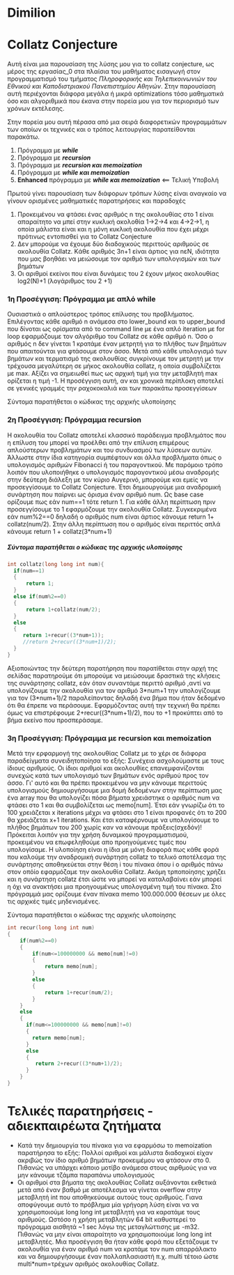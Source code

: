 # Dimilion
<h1> Collatz Conjecture</h1>
<p>Αυτή είναι μια παρουσίαση της λύσης μου για το collatz conjecture, ως μέρος της εργασίας_0 στα πλαίσια του μαθήματος εισαγωγή στον προγραμματισμό του τμήματος <i>Πληροφορικής και Τηλεπικοινωνιών του 
  Εθνικού και Καποδιστριακού Πανεπιστημίου Αθηνών</i>. Στην παρουσίαση αυτή περιέχονται διάφορα μεγάλα ή μικρά optimizations τόσο μαθηματικά όσο και αλγοριθμικά που έκανα στην πορεία μου για τον περιορισμό των χρόνων εκτέλεσης.</p>

<p>Στην πορεία μου αυτή πέρασα από μια σειρά διαφορετικών προγραμμάτων των οποίων οι τεχνικές και ο τρόπος λειτουργίας παρατείθονται παρακάτω.
 <ol>
   <li> Πρόγραμμα με <i><b>while</b></i></li>
   <li> Πρόγραμμα με <i><b>recursion</b></i></li>
   <li> Πρόγραμμα με <i><b>recursion και memoization</b></i></li>
   <li> Πρόγραμμα με <i><b>while και memoization</b></i></li>
   <li> <b>Enhanced</b> πρόγραμμα με <i><b>while και memoization</b></i> <== Τελική Υποβολή</li>

 </ol>
 <p>Πρωτoύ γίνει παρουσίαση των διάφορων τρόπων λύσης είναι αναγκαίο να γίνουν ορισμένες μαθηματικές παρατηρήσεις και παραδοχές</p>
  <ol>
    <li>Προκειμένου να φτάσει ένας αριθμός n της ακολουθίας στο 1 είναι απαραίτητο να μπεί στην κυκλική ακολοθία 1->2->4 και 4->2->1, η οποία μάλιστα είναι και η μόνη κυκλική ακολουθία που έχει μέχρι
    πρότινως εντοπισθεί για το Collatz Conjecture</li>
    <li>Δεν μπορούμε να έχουμε δύο διαδοχικούς περιττούς αριθμούς σε ακολουθία Collatz. Kάθε αριθμός 3n+1 είναι άρτιος για nεN, ιδιότητα που μας βοηθάει να μειώσουμε τον αριθμό των υπολογισμών και των βημάτων</li>
    <li>Οι αριθμοί εκείνοι που είναι δυνάμεις του 2 έχουν μήκος ακολουθίας log2(N)+1 (λογάριθμος του 2 +1)</li>
  </ol>

 <h3>1η Προσέγγιση: Πρόγραμμα με απλό while</h3>

 <p>Ουσιαστικά ο απλούστερος τρόπος επίλυσης του προβλήματος. Επιλέγοντας κάθε αριθμό n ανάμεσα στο lower_bound και το upper_bound που δίνοται ως ορίσματα από το command line με ένα απλό iteration με 
 for loop εφαρμόζουμε τον αλγόριθμο του Collatz σε κάθε αριθμό n. Όσο ο αριθμός n δεν γίνεται 1 κρατάμε έναν μετρητή για το πλήθος των βημάτων που απαιτούνται για φτάσουμε στον άσσο. Μετά από κάθε υπολογισμό
 των βημάτων και τερματισμό της ακολουθίας συγκρίνουμε τον μετρητή με την τρέχουσα μεγαλύτερη σε μήκος ακολουθία collatz, η οποία συμβολίζεται με max. Αξίζει να σημειωθεί πως ως αρχική τιμή για την μεταβλητή
 max ορίζεται η τιμή -1. Η προσέγγιση αυτή, αν και χρονικά περίπλοκη αποτελεί σε γενικές γραμμές την ραχοκοκαλιά και των παρακάτω προσεγγίσεων</p>

 <p>Σύντομα παρατήθεται ο κώδικας της αρχικής υλοποίησης</p>

 <h3>2η Προσέγγιση: Πρόγραμμα recursion</h3>

 <p>Η ακολουθία του Collatz αποτελεί κλασσικό παράδειγμα προβλημάτος που η επίλυση του μπορεί να προέλθει από την επίλυση επιμέρους απλούστερων προβλημάτων και του συνδυασμού των λύσεων αυτών. Άλλωστε στην ίδια
 κατηγορία συμπέφτουν και άλλα προβλήματα όπως ο υπολογισμός αριθμών Fibonacci ή του παραγοντικού. Με παρόμοιο τρόπο λοιπόν που υλοποιήθηκε ο υπολογισμός παραγοντικού μέσω αναδρομής στην δεύτερη διάλεξη με 
 τον κύριο Αυγερινό, μπορούμε και εμείς να προσεγγίσουμε το Collatz Conjecture. Έτσι δημιουργούμε μια αναδρομική συνάρτηση που παίρνει ως όρισμα έναν αριθμό num. Ως base case ορίζουμε πως εάν num==1 τότε
 return 1. Για κάθε άλλη περίπτωση πριν προσεγγίσουμε το 1 εφαρμόζουμε την ακολουθία Collatz. Συγκεκριμένα εάν num%2==0 δηλαδή ο αριθμός num είναι άρτιος κάνουμε return 1+ collatz(num/2). Στην άλλη περίπτωση που
 ο αριθμός είναι περιττός απλά κάνουμε return 1 + collatz(3*num+1)</p>

<h5>Σύντομα παρατήθεται ο κώδικας της αρχικής υλοποίησης</h5>

  ```c
int collatz(long long int num){
    if(num==1)
    {
        return 1;
    }
    else if(num%2==0)
    {
        return 1+collatz(num/2);
    }
    else
    {
       return 1+recur((3*num+1));
       //return 2+recur((3*num+1)/2);
    }
  }
```
<p>Αξιοποιώντας την δεύτερη παρατήρηση που παρατίθεται στην αρχή της σελίδας παρατηρούμε ότι μπορούμε να μειώσουμε δραστικά της κλήσεις της συνάρτησης collatz, εάν όταν συναντάμε περιττό αριθμό ,αντί να υπολογίζουμε
την ακολουθία για τον αριθμό 3*num+1 την υπολογίζουμε για τον (3*num+1)/2 παραλείποντας δηλαδή ένα βήμα που ήταν δεδομένο ότι θα έπρεπε να περάσουμε. Εφαρμόζοντας αυτή την τεχνική θα πρέπει όμως να επιστρέφουμε
2+recur((3*num+1)/2), που το +1 προκύπτει από το βήμα εκείνο που προσπεράσαμε.</p>












  <h3>3η Προσέγγιση: Πρόγραμμα με recursion και memoization</h3>

  <p>Μετά την ερφαρμογή της ακολουθίας Collatz με το χέρι σε διάφορα παραδείγματα συνειδητοποίησα το εξής: Συνέχεια ασχολούμαστε με τους ίδιους αριθμούς. Οι ίδιοι αριθμοί και ακολουθίες
  επανεμφανίζονται συνεχώς κατά των υπολογισμό των βημάτων ενός αριθμού προς τον άσσο. Γι' αυτό και θα πρέπει προκειμένου να μην κάνουμε περιττούς υπολογισμούς δημιουργήσουμε μια δομή δεδομένων
  στην περίπτωση μας ένα array που θα υπολογίζει πόσα βήματα χρειάστηκε ο αριθμός num να φτάσει στο 1 και θα συμβολίζεται ως memo[num]. Έτσι εάν γνωρίζω ότι το 100 χρειάζεται x iterations μέχρι 
  να φτάσει στο 1 είναι προφανές ότι το 200 θα χρειάζεται x+1 iterations. Και έτσι καταφέρνουμε να υπολογίσουμε το πλήθος βημάτων του 200 χωρίς καν να κάνουμε πράξεις(σχεδόν)! Πρόκειται λοιπόν για 
  την χρήση δυναμικού προγραμματισμού, προκειμένου να επωφεληθούμε απο προηγούμενες τιμές που υπολογίσαμε. Η υλοποίηση είναι η ίδια με μόνη διαφορά πως κάθε φορά που καλούμε την αναδρομική συνάρτηση
  collatz το τελικό αποτέλεσμα της συνάρτησης αποθηκεύεται στην θέση i του πίνακα όπου i ο αριθμός πάνω στον οπόίο εφαρμόζαμε την ακολουθία Collatz. Ακόμη τρποποίησης χρήζει και η συνάρτηση collatz
  έτσι ώστε να μπορεί να καταλαβαίνει εάν μπορεί η όχι να ανακτήσει μια προηγουμένως υπολογσμένη τιμή του πίνακα. Στο πρόγραμμά μας ορίζουμε έναν πίνακα memo 100.000.000 θέσεων με όλες τις αρχικές τιμές 
  μηδενισμένες. </p>

  <p>Σύντομα παρατήθεται ο κώδικας της αρχικής υλοποίησης</p>

  ```c
int recur(long long int num)
{
      if(num%2==0)
      {
          if(num<=100000000 && memo[num]!=0)
          {
              return memo[num];
          }
          else
          {
              return 1+recur(num/2);
          }
      }
      else
      {
        if(num<=100000000 && memo[num]!=0)
        {
          return memo[num];
        }
        else
        {
           return 2+recur((3*num+1)/2);
        }
      }
  }
  ```
  <h1>Τελικές παρατηρήσεις - αδιεκπαιρέωτα ζητήματα</h1>


   <ul>
     <li>Κατά την δημιουργία του πίνακα για να εφαρμόσω το memoization παρατήρησα το εξής: Πολλοί αριθμοί και μάλιστα διαδοχικοί είχαν ακριβώς τον ίδιο αριθμό βημάτων προκειμέμου να φτάσουν στο 0.
     Πιθανώς να υπάρχει κάποιο μοτίβο ανάμεσα στους αιρθμούς για να μην κάνουμε τζάμπα παραπάνω υπολογισμούς</li>
     <li>Οι αριθμοί στα βήματα της ακολουθίας Collatz αυξάνονται εκθετικά μετά από έναν βαθμό με αποτέλεσμα να γίνεται overflow στην μεταβλητή int που αποθηκεύουμε αυτούς τους αριθμούς.
     Γιανα αποφύγουμε αυτό το πρόβλημα μία γρήγορη λύση είναι να να χρησιμοποιούμε long long int μεταβλητή για να καρατάμε τους αριθμούς. Ωστόσο η χρήση μεταβλητών 64 bit καθυστερεί το πρόγραμμα αισθητά
     ~1 sec λόγω της μεταγλώττισης με -m32. Πιθανώς να μην είναι απαραίτητο να χρησιμοποιούμε long long int μεταβλητές. Μια προσέγγιση θα ήταν κάθε φορά που εξετάζουμε τν ακολουθία για έναν αριθμό num
     να κρατάμε τον num απαρράλακτο και να δημιουργήσουμε έναν πολλαπλασιαστή π.χ. multi τέτοιο ώστε multi*num=τρέχων αριθμός ακολουθίας Collatz. </li>
   </ul>
  


 

